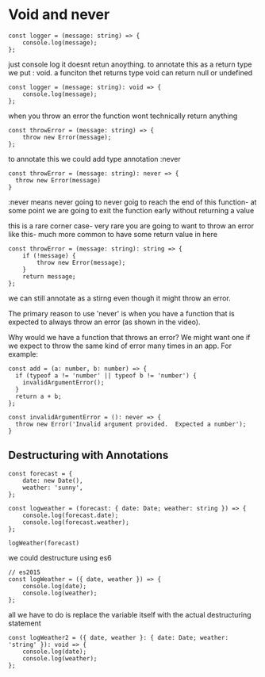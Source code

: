 # Void and never

```
const logger = (message: string) => {
	console.log(message);
};
```

just console log it doesnt retun anoything. to annotate this as a return type we put : void. a funciton thet returns type void can return null or undefined

```
const logger = (message: string): void => {
	console.log(message);
};

```

when you throw an error the function wont technically return anything
```
const throwError = (message: string) => {
	throw new Error(message);
};
```
to annotate this we could add type annotation :never

```
const throwError = (message: string): never => {
  throw new Error(message)
}
```
:never means never going to never goig to reach the end of this function- at some point we are going to exit the function early without returning a value

this is a rare corner case- very rare you are going to want to throw an error like this- much more common to have some return value in here

```
const throwError = (message: string): string => {
	if (!message) {
		throw new Error(message);
	}
	return message;
};

```
we can still annotate as a stirng even though it might throw an error. 

The primary reason to use 'never' is when you have a function that is expected to always throw an error (as shown in the video). 

Why would we have a function that throws an error?  We might want one if we expect to throw the same kind of error many times in an app.  For example:

```
const add = (a: number, b: number) => {
  if (typeof a != 'number' || typeof b != 'number') {
    invalidArgumentError();
  }
  return a + b;
};

const invalidArgumentError = (): never => {
  throw new Error('Invalid argument provided.  Expected a number');
}
```

## Destructuring with Annotations
```
const forecast = {
	date: new Date(),
	weather: 'sunny',
};

const logweather = (forecast: { date: Date; weather: string }) => {
	console.log(forecast.date);
	console.log(forecast.weather);
};

logWeather(forecast)
```

we could destructure using es6

```
// es2015
const logWeather = ({ date, weather }) => {
	console.log(date);
	console.log(weather);
};

```

all we have to do is replace the variable itself with the actual destructuring statement 

```
const logWeather2 = ({ date, weather }: { date: Date; weather: 'string' }): void => {
	console.log(date);
	console.log(weather);
};
```